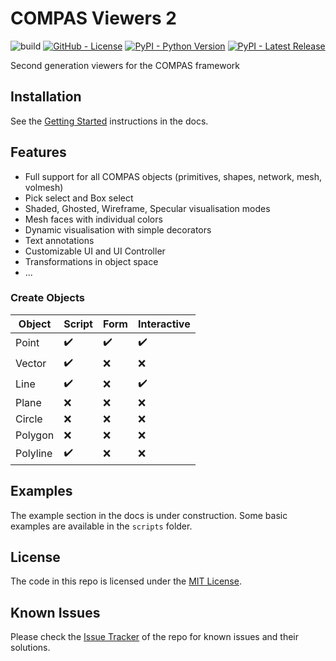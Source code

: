 # COMPAS Viewers 2

![build](https://github.com/compas-dev/compas_view2/workflows/build/badge.svg)
[![GitHub - License](https://img.shields.io/github/license/compas-dev/compas_view2.svg)](https://github.com/compas-dev/compas_view2)
[![PyPI - Python Version](https://img.shields.io/pypi/pyversions/compas_view2.svg)](https://pypi.python.org/project/compas_view2)
[![PyPI - Latest Release](https://img.shields.io/pypi/v/compas_view2.svg)](https://pypi.python.org/project/compas_view2)

Second generation viewers for the COMPAS framework

## Installation

See the [Getting Started](https://compas.dev/compas_view2/latest/gettingstarted.html) instructions in the docs.

## Features

* Full support for all COMPAS objects (primitives, shapes, network, mesh, volmesh)
* Pick select and Box select
* Shaded, Ghosted, Wireframe, Specular visualisation modes
* Mesh faces with individual colors
* Dynamic visualisation with simple decorators
* Text annotations
* Customizable UI and UI Controller
* Transformations in object space
* ...

### Create Objects

| Object   | Script             | Form               | Interactive        |
| -------- | ------------------ | ------------------ | ------------------ |
| Point    | :heavy_check_mark: | :heavy_check_mark: | :heavy_check_mark: |
| Vector   | :heavy_check_mark: | :x:                | :x:                |
| Line     | :heavy_check_mark: | :x:                | :heavy_check_mark: |
| Plane    | :x:                | :x:                | :x:                |
| Circle   | :x:                | :x:                | :x:                |
| Polygon  | :x:                | :x:                | :x:                |
| Polyline | :heavy_check_mark: | :x:                | :x:                |

## Examples

The example section in the docs is under construction.
Some basic examples are available in the `scripts` folder.

## License

The code in this repo is licensed under the [MIT License](LICENCSE).

## Known Issues

Please check the [Issue Tracker](https://github.com/compas-dev/compas_view2/issues) of the repo for known issues and their solutions.
